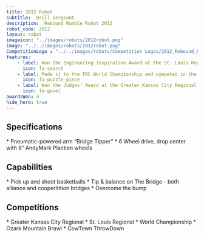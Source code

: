 ```yaml
---
title: 2012 Robot
subtitle:  Drill Sergeant
description:  Rebound Rumble Robot 2012
robot_code: 2012
layout: robot
imageicon: "../images/robots/2012robot.png"
image: "../../images/robots/2012robot.png"
CompetitionLogo : "../../images/robots/Competition Logos/2012_Rebound_Rumble.png"
features:
    - label: Won the Engineering Inspiration Award at the St. Louis Regional
      icon: fa-search 
    - label: Made it to the FRC World Championship and competed in the Archimedes Division
      icon: fa-puzzle-piece
    - label: Won the Judges' Award at the Greater Kansas City Regional
      icon: fa-gavel 
awardsWon: 4
hide_hero: true
---
```


<h2>Specifications</h2>
* Pneumatic-powered arm “Bridge Tipper”
* 6 Wheel drive, drop center with 8” AndyMark Plaction wheels

<h2>Capabilities</h2>
* Pick up and shoot basketballs
* Tip & balance on The Bridge - both alliance and cooperitition bridges
* Overcome the bump

<h2>Competitions</h2>
* Greater Kansas City Regional
* St. Louis Regional
* World Championship
* Ozark Mountain Brawl
* CowTown ThrowDown

